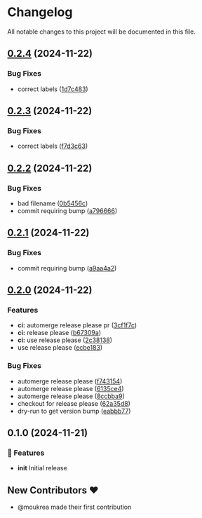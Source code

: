 # Changelog

All notable changes to this project will be documented in this file.

## [0.2.4](https://github.com/moukrea/gommit/compare/v0.2.3...v0.2.4) (2024-11-22)


### Bug Fixes

* correct labels ([1d7c483](https://github.com/moukrea/gommit/commit/1d7c4839515b8deedf7140650d1898b68d89decb))

## [0.2.3](https://github.com/moukrea/gommit/compare/v0.2.2...v0.2.3) (2024-11-22)


### Bug Fixes

* correct labels ([f7d3c63](https://github.com/moukrea/gommit/commit/f7d3c6393190126b590515b7cf1f078f2bbfe363))

## [0.2.2](https://github.com/moukrea/gommit/compare/v0.2.1...v0.2.2) (2024-11-22)


### Bug Fixes

* bad filename ([0b5456c](https://github.com/moukrea/gommit/commit/0b5456ccd628e61b0cb7323ea1ae0f530a02ae65))
* commit requiring bump ([a796666](https://github.com/moukrea/gommit/commit/a796666dcabb1378b825e155a3844d26bad3b3a6))

## [0.2.1](https://github.com/moukrea/gommit/compare/v0.2.0...v0.2.1) (2024-11-22)


### Bug Fixes

* commit requiring bump ([a9aa4a2](https://github.com/moukrea/gommit/commit/a9aa4a2f98efb726289c49d6dca1619139212315))

## [0.2.0](https://github.com/moukrea/gommit/compare/0.1.0...v0.2.0) (2024-11-22)


### Features

* **ci:** automerge release please pr ([3cf1f7c](https://github.com/moukrea/gommit/commit/3cf1f7cae6fadc61e77ff471660dc5e151195bfa))
* **ci:** release please ([b67309a](https://github.com/moukrea/gommit/commit/b67309a23cbbb8db05b30dabc9b23ae6541c88a3))
* **ci:** use release please ([2c38138](https://github.com/moukrea/gommit/commit/2c3813874414da2b901486f58958f109bc40d4ad))
* use release please ([ecbe183](https://github.com/moukrea/gommit/commit/ecbe18380971c20b80b5244e7cf487cb08a7112d))


### Bug Fixes

* automerge release please ([f743154](https://github.com/moukrea/gommit/commit/f743154c5b9d770614af3095be2a2555195142e6))
* automerge release please ([6135ce4](https://github.com/moukrea/gommit/commit/6135ce49ac9ffe409409b672469a6e7caa6bf982))
* automerge release please ([8ccbba9](https://github.com/moukrea/gommit/commit/8ccbba99428c4de723b74053ba0dbacbaee98b71))
* checkout for release please ([62a35d8](https://github.com/moukrea/gommit/commit/62a35d88b597467e1512a6aa761fc64ac4118be9))
* dry-run to get version bump ([eabbb77](https://github.com/moukrea/gommit/commit/eabbb778c65d0aca5f7fa05b7aead29cd21232b6))

## 0.1.0 (2024-11-21)

### 🚀 Features

- **init** Initial release

## New Contributors ❤️

* @moukrea made their first contribution
